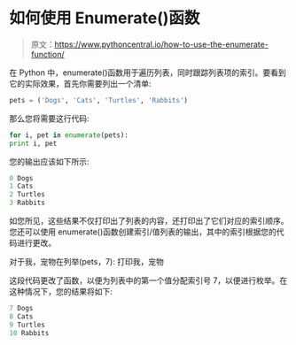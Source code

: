 # 如何使用 Enumerate()函数

> 原文：<https://www.pythoncentral.io/how-to-use-the-enumerate-function/>

在 Python 中，enumerate()函数用于遍历列表，同时跟踪列表项的索引。要看到它的实际效果，首先你需要列出一个清单:

```py
pets = ('Dogs', 'Cats', 'Turtles', 'Rabbits')
```

那么您将需要这行代码:

```py
for i, pet in enumerate(pets):
print i, pet
```

您的输出应该如下所示:

```py
0 Dogs
1 Cats
2 Turtles
3 Rabbits
```

如您所见，这些结果不仅打印出了列表的内容，还打印出了它们对应的索引顺序。您还可以使用 enumerate()函数创建索引/值列表的输出，其中的索引根据您的代码进行更改。

对于我，宠物在列举(pets，7):
打印我，宠物

这段代码更改了函数，以便为列表中的第一个值分配索引号 7，以便进行枚举。在这种情况下，您的结果将如下:

```py
7 Dogs
8 Cats
9 Turtles
10 Rabbits
```